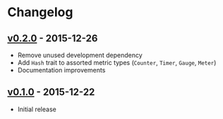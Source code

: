# Changelog

## [v0.2.0](https://github.com/tshlabs/cadence/tree/0.2.0) - 2015-12-26
* Remove unused development dependency
* Add `Hash` trait to assorted metric types (`Counter`, `Timer`, `Gauge`, `Meter`)
* Documentation improvements


## [v0.1.0](https://github.com/tshlabs/cadence/tree/0.1.0) - 2015-12-22

* Initial release
